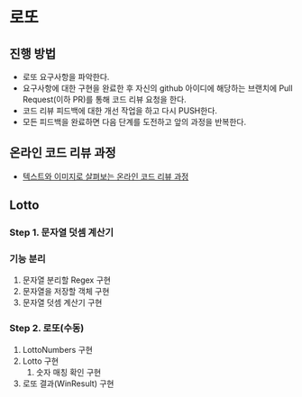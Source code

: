 # 로또
## 진행 방법
* 로또 요구사항을 파악한다.
* 요구사항에 대한 구현을 완료한 후 자신의 github 아이디에 해당하는 브랜치에 Pull Request(이하 PR)를 통해 코드 리뷰 요청을 한다.
* 코드 리뷰 피드백에 대한 개선 작업을 하고 다시 PUSH한다.
* 모든 피드백을 완료하면 다음 단계를 도전하고 앞의 과정을 반복한다.

## 온라인 코드 리뷰 과정
* [텍스트와 이미지로 살펴보는 온라인 코드 리뷰 과정](https://github.com/next-step/nextstep-docs/tree/master/codereview)

## Lotto
### Step 1. 문자열 덧셈 계산기
### 기능 분리
1. 문자열 분리할 Regex 구현
2. 문자열을 저장할 객체 구현
3. 문자열 덧셈 계산기 구현

### Step 2. 로또(수동)
1. LottoNumbers 구현
2. Lotto 구현
    1. 숫자 매칭 확인 구현
3. 로또 결과(WinResult) 구현